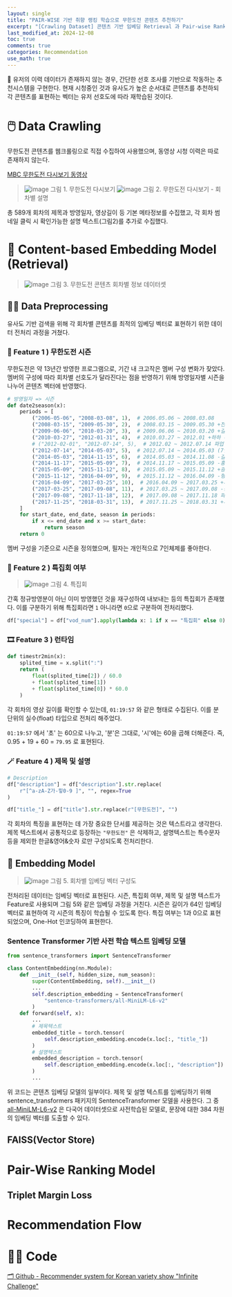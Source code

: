 ```yaml
---
layout: single
title: "PAIR-WISE 기반 취향 랭킹 학습으로 무한도전 콘텐츠 추천하기"
excerpt: "[Crawling Dataset] 콘텐츠 기반 임베딩 Retrieval 과 Pair-wise Ranking Model을 결합한 동영상 추천 시스템"
last_modified_at: 2024-12-08
toc: true
comments: true
categories: Recommendation
use_math: true
---
```


🎯 유저의 이력 데이터가 존재하지 않는 경우, 간단한 선호 조사를 기반으로 작동하는 추천시스템을 구현한다. 현재 시청중인 것과 유사도가 높은 순서대로 콘텐츠를 추천하되 각 콘텐츠를 표현하는 벡터는 유저 선호도에 따라 재학습된 것이다.

# 🖱️ Data Crawling

무한도전 콘텐츠를 웹크롤링으로 직접 수집하여 사용했으며, 동영상 시청 이력은 따로 존재하지 않는다.

[MBC 무한도전 다시보기 동영상](https://playvod.imbc.com/templete/VodList?bid=1000786100000100000)


> ![image](https://github.com/user-attachments/assets/17e4eacb-61ea-4ef9-be36-acabacf88cdc)
그림 1. 무한도전 다시보기
> ![image](https://github.com/user-attachments/assets/8ff2d1cb-1055-4fad-b7f2-00d5326bce0d)
그림 2. 무한도전 다시보기 - 회차별 설명

총 589개 회차의 제목과 방영일자, 영상길이 등 기본 메타정보를 수집했고, 각 회차 썸네일 클릭 시 확인가능한 설명 텍스트(그림2)를 추가로 수집했다.



# 🔎 Content-based Embedding Model (Retrieval)

>![image](https://github.com/user-attachments/assets/528b2a32-1eb9-42fb-b528-5371e2108788)
그림 3. 무한도전 콘텐츠 회차별 정보 데이터셋



## 🧑‍💻 Data Preprocessing

유사도 기반 검색을 위해 각 회차별 콘텐츠를 최적의 임베딩 벡터로 표현하기 위한 데이터 전처리 과정을 거쳤다.  

### 🧐 Feature 1 ) 무한도전 시즌

무한도전은 약 13년간 방영한 프로그램으로, 기간 내 크고작은 멤버 구성 변화가 잦았다. 멤버의 구성에 따라 회차별 선호도가 달라진다는 점을 반영하기 위해 방영일자별 시즌을 나누어 콘텐츠 벡터에 반영했다.

```python
# 방영일자 => 시즌
def date2season(x):
    periods = [
        ("2006-05-06", "2008-03-08", 1),  # 2006.05.06 ~ 2008.03.08
        ("2008-03-15", "2009-05-30", 2),  # 2008.03.15 ~ 2009.05.30 +전진 -하하
        ("2009-06-06", "2010-03-20", 3),  # 2009.06.06 ~ 2010.03.20 +길 -전진
        ("2010-03-27", "2012-01-31", 4),  # 2010.03.27 ~ 2012.01 +하하 (7인)
        # ("2012-02-01", "2012-07-14", 5),  # 2012.02 ~ 2012.07.14 파업
        ("2012-07-14", "2014-05-03", 5),  # 2012.07.14 ~ 2014.05.03 (7인)
        ("2014-05-03", "2014-11-15", 6),  # 2014.05.03 ~ 2014.11.08 -길
        ("2014-11-17", "2015-05-09", 7),  # 2014.11.17 ~ 2015.05.09 -홍철
        ("2015-05-09", "2015-11-12", 8),  # 2015.05.09 ~ 2015.11.12 +광희
        ("2015-11-12", "2016-04-09", 9),  # 2015.11.12 ~ 2016.04.09 -형돈
        ("2016-04-09", "2017-03-25", 10),  # 2016.04.09 ~ 2017.03.25 +세형
        ("2017-03-25", "2017-09-08", 11),  # 2017.03.25 ~ 2017.09.08 -광희
        ("2017-09-08", "2017-11-18", 12),  # 2017.09.08 ~ 2017.11.18 파업
        ("2017-11-25", "2018-03-31", 13),  # 2017.11.25 ~ 2018.03.31 +세호
    ]
    for start_date, end_date, season in periods:
        if x <= end_date and x >= start_date:
            return season
    return 0
```

멤버 구성을 기준으로 시즌을 정의했으며, 필자는 개인적으로 7인체제를 좋아한다.


### 👀 Feature 2 ) 특집회 여부

>![image](https://github.com/user-attachments/assets/e3b1e0a0-80aa-4a72-9ae2-7155d2ba1a27)
그림 4. 특집회

간혹 정규방영분이 아닌 이미 방영했던 것을 재구성하여 내보내는 등의 특집회가 존재했다. 이를 구분하기 위해 특집회라면 `1` 아니라면 `0`으로 구분하여 전처리했다.

```python
df["special"] = df["vod_num"].apply(lambda x: 1 if x == "특집회" else 0)
```


### 🎞️ Feature 3 ) 런타임

```python
def timestr2min(x):
    splited_time = x.split(":")
    return (
        float(splited_time[2]) / 60.0
        + float(splited_time[1])
        + float(splited_time[0]) * 60.0
    )
```

각 회차의 영상 길이를 확인할 수 있는데, `01:19:57` 와 같은 형태로 수집된다. 이를 분 단위의 실수(float) 타입으로 전처리 해주었다.

`01:19:57` 에서 '초' 는 60으로 나누고, '분'은 그대로, '시'에는 60을 곱해 더해준다. 즉, 0.95 + 19 + 60 = `79.95` 로 표현된다. 



### 🪄 Feature 4 ) 제목 및 설명



```python
# Description
df["description"] = df["description"].str.replace(
    r"[^a-zA-Z가-힣0-9 ]", "", regex=True
)

df["title_"] = df["title"].str.replace(r"[무한도전]", "")
```


각 회차의 특징을 표현하는 데 가장 중요한 단서를 제공하는 것은 텍스트라고 생각한다. 
제목 텍스트에서 공통적으로 등장하는 `"무한도전"` 은 삭제하고, 설명텍스트는 특수문자 등을 제외한 한글&영어&숫자 로만 구성되도록 전처리한다.


## 📖 Embedding Model

>![image](https://github.com/user-attachments/assets/7b72fe8a-7802-4ac9-90f4-62aaa23e34ee)
그림 5. 회차별 임베딩 벡터 구성도

전처리된 데이터는 임베딩 벡터로 표현된다. 시즌, 특집회 여부, 제목 및 설명 텍스트가 Feature로 사용되며 그림 5와 같은 임베딩 과정을 거친다.
시즌은 길이가 64인 임베딩 벡터로 표현하여 각 시즌의 특징이 학습될 수 있도록 한다. 특집 여부는 1과 0으로 표현되었으며, One-Hot 인코딩하여 표현한다.


### Sentence Transformer 기반 사전 학습 텍스트 임베딩 모델

```python
from sentence_transformers import SentenceTransformer

class ContentEmbedding(nn.Module):
    def __init__(self, hidden_size, num_season):
        super(ContentEmbedding, self).__init__()
        ...
        self.description_embedding = SentenceTransformer(
            "sentence-transformers/all-MiniLM-L6-v2"
        )
    def forward(self, x):
        ...
        # 제목텍스트
        embedded_title = torch.tensor(
            self.description_embedding.encode(x.loc[:, "title_"])
        )
        # 설명텍스트
        embedded_description = torch.tensor(
            self.description_embedding.encode(x.loc[:, "description"])
        )
        ...
```

위 코드는 콘텐츠 임베딩 모델의 일부이다. 제목 및 설명 텍스트를 임베딩하기 위해 sentence_transformers 패키지의 SentenceTransformer 모델을 사용한다.
그 중 [all-MiniLM-L6-v2](https://huggingface.co/sentence-transformers/all-MiniLM-L6-v2) 은 다국어 데이터셋으로 사전학습된 모델로, 문장에 대한 384 차원의 임베딩 벡터를 도출할 수 있다.


## FAISS(Vector Store)


# Pair-Wise Ranking Model

## Triplet Margin Loss


# Recommendation Flow



# 🧑‍💻 Code

[🗂️ Github - Recommender system for Korean variety show "Infinite Challenge"](https://github.com/uoahvu/infinite-challenge-contents-recommendation)